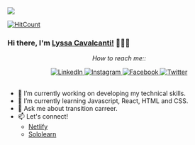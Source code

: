 <img src="gif-readme.gif"/>


[![HitCount](http://hits.dwyl.com/lyssacavalcanti/lyssacavalcanti.svg)](http://hits.dwyl.com/lyssacavalcanti/lyssacavalcanti)

### Hi there, I'm [Lyssa Cavalcanti!](http://www.techly.com.br/) 👩🏽‍💻

<div align="center">

<i>How to reach me::</i><br>

<a href="https://www.linkedin.com/in/lyssacavalcanti/" target="_blank">
	<img src="https://img.shields.io/badge/LinkedIn-%230077B5.svg?&style=flat-square&logo=linkedin&logoColor=white" alt="LinkedIn">
</a>

<a href="https://www.instagram.com/lyssacavalcanti/" target="_blank">
	<img src="https://img.shields.io/badge/Instagram-%23E4405F.svg?&style=flat-square&logo=instagram&logoColor=white" alt="Instagram">
</a>

<a href="https://www.facebook.com/lyssacavalcanti/" target="_blank">
	<img src="https://img.shields.io/badge/Facebook-%231877F2.svg?&style=flat-square&logo=facebook&logoColor=white" alt="Facebook">
</a>

<a href="https://twitter.com/TechLyssa" target="_blank">
	<img src="https://img.shields.io/badge/twitter-blue?&style=flat-square&logo=twitter&logoColor=white" alt="Twitter">
</a>

</div>
<br/>

- 🔭 I’m currently working on developing my technical skills.
- 🌱 I’m currently learning Javascript, React, HTML and CSS.
- 💬 Ask me about transition carreer.
- 📫 Let's connect! 
  - [Netlify](https://app.netlify.com/teams/lyssacavalcanti/)
  - [Sololearn](https://www.sololearn.com/Profile/19522679)

 